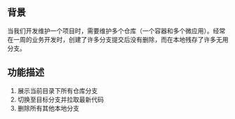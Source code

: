 ## 背景
当我们开发维护一个项目时，需要维护多个仓库（一个容器和多个微应用）。经常在一周的业务开发时，创建了许多分支提交后没有删除，而在本地残存了许多无用分支。
## 功能描述
1. 展示当前目录下所有仓库分支
2. 切换至目标分支并拉取最新代码
3. 删除所有其他本地分支